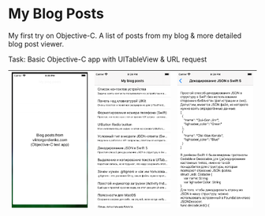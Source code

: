 # My Blog Posts

My first try on Objective-C. 
A list of posts from my blog & more detailed blog post viewer.  

Task:
Basic Objective-C app with UITableView & URL request

| ![screenshot 1](https://github.com/vikgor/MyBlogPosts/blob/master/screenshots/myFirstObjCApp1.png)  |  ![screenshot 2](https://github.com/vikgor/MyBlogPosts/blob/master/screenshots/myFirstObjCApp2.png)  |  ![screenshot 3](https://github.com/vikgor/MyBlogPosts/blob/master/screenshots/myFirstObjCApp3.png)  |
|:-:|:-:|:-:|
